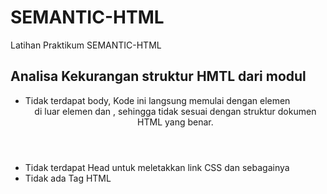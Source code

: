 # SEMANTIC-HTML
Latihan Praktikum SEMANTIC-HTML


## Analisa Kekurangan struktur HMTL dari modul

* Tidak terdapat body, Kode ini langsung memulai dengan elemen <header> di luar elemen dan <body>, sehingga tidak sesuai dengan struktur dokumen HTML yang benar.
* Tidak terdapat Head untuk meletakkan link CSS dan sebagainya
* Tidak ada Tag HTML

